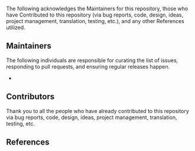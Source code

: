 The following acknowledges the Maintainers for this repository, those who have Contributed to this repository (via bug reports, code, design, ideas, project management, translation, testing, etc.), and any other References utilized.

## Maintainers

The following individuals are responsible for curating the list of issues, responding to pull requests, and ensuring regular releases happen.

- 

## Contributors

Thank you to all the people who have already contributed to this repository via bug reports, code, design, ideas, project management, translation, testing, etc.

## References 
